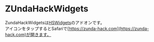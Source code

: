 # ZUndaHackWidgets
ZundaHackWidgetsは[HSWidgets](https://dgh0st.github.io/Files/?p=com.dgh0st.hswidgets)のアドオンです。<br>
アイコンをタップするとSafariで[https://zunda-hack.com](https://zunda-hack.com)が開きます。

